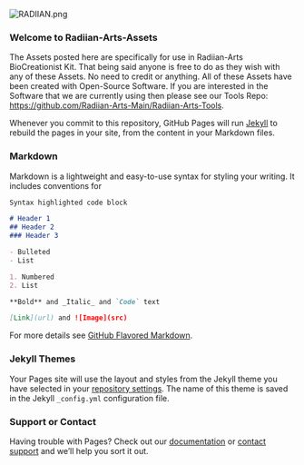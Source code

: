 ![RADIIAN.png](Radiian-Arts-Assets/Promotional/PNG/)



### Welcome to Radiian-Arts-Assets

The Assets posted here are specifically for use in Radiian-Arts BioCreationist Kit.  That being said anyone is free to do as they wish with any of these Assets.  No need to credit or anything.  All of these Assets have been created with Open-Source Software.  If you are interested in the Software that we are currently using then please see our Tools Repo: https://github.com/Radiian-Arts-Main/Radiian-Arts-Tools.  

Whenever you commit to this repository, GitHub Pages will run [Jekyll](https://jekyllrb.com/) to rebuild the pages in your site, from the content in your Markdown files.

### Markdown

Markdown is a lightweight and easy-to-use syntax for styling your writing. It includes conventions for

```markdown
Syntax highlighted code block

# Header 1
## Header 2
### Header 3

- Bulleted
- List

1. Numbered
2. List

**Bold** and _Italic_ and `Code` text

[Link](url) and ![Image](src)
```

For more details see [GitHub Flavored Markdown](https://guides.github.com/features/mastering-markdown/).

### Jekyll Themes

Your Pages site will use the layout and styles from the Jekyll theme you have selected in your [repository settings](https://github.com/Radiian-Arts-Main/Radiian-Arts-Assets/settings). The name of this theme is saved in the Jekyll `_config.yml` configuration file.

### Support or Contact

Having trouble with Pages? Check out our [documentation](https://help.github.com/categories/github-pages-basics/) or [contact support](https://github.com/contact) and we’ll help you sort it out.
